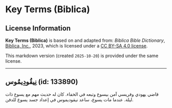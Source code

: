 # Key Terms (Biblica)

## License Information

**Key Terms (Biblica)** is based on and adapted from: _Biblica Bible Dictionary_, [Biblica, Inc.](https://www.biblica.com/), 2023, which is licensed under a [CC BY-SA 4.0 license](https://creativecommons.org/licenses/by-sa/4.0/legalcode.en).

This markdown version (created `2025-10-20`) is provided under the same license.



--------------------------------

## نِيقُودِيمُوس (id: 133890)

قاضي يهودي وفريسي آمن بيسوع وتبعه في الخفاء. كان له حديث مهم مع يسوع ذات ليلة. عندما مات يسوع، ساعد نيقوديموس في إعداد جسد يسوع للدفن.



